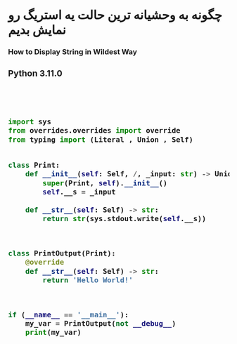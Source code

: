 <h1><b>چگونه به وحشیانه ترین حالت یه استریگ رو نمایش بدیم</b></h1>
<div align='left'>
<h3><b>How to Display String in Wildest Way<h3>
<h3><b>Python 3.11.0</b><h3>
<br>

```py

import sys
from overrides.overrides import override
from typing import (Literal , Union , Self)


class Print:
    def __init__(self: Self, /, _input: str) -> Union[Literal[None] , Self]:
        super(Print, self).__init__()
        self.__s = _input
        
    def __str__(self: Self) -> str:
        return str(sys.stdout.write(self.__s))
    


class PrintOutput(Print):
    @override
    def __str__(self: Self) -> str:
        return 'Hello World!'
    


if (__name__ == '__main__'):
    my_var = PrintOutput(not __debug__)
    print(my_var)

```

</div>